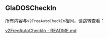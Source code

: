 ## GlaDOSCheckIn

所有内容与`v2FreeAutoCheckIn`相同，请跳转查看：

[v2FreeAutoCheckIn - README.md](../v2FreeAutoCheckIn/README.md)

